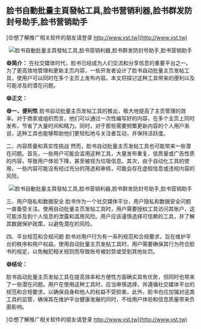 ## **脸书自動批量主頁發帖工具,脸书营销利器,脸书群发防封号助手,脸书营销助手**

[😍想了解推广相关软件的朋友请登录 http://www.vst.tw](http://www.vst.tw)

 <center><img src="https://vst.tw/MP4/tuiguang/png/7.png" alt="脸书自動批量主頁發帖工具,脸书营销利器,脸书群发防封号助手,脸书营销助手"></center>

**😄简介：**
在社交媒体时代，脸书已经成为人们交流和分享信息的重要平台之一。为了更高效地管理和更新主页内容，一些开发者设计了脸书自动批量主页发帖工具，使用户可以同时在多个主页上发布内容。本文将探讨这种工具带来的便利以及可能涉及的潜在问题。

**😄正文：**

**😄一、便利性**
脸书自动批量主页发帖工具的推出，极大地提高了主页管理的效率。对于商家或组织而言，他们可以通过一次性编写好的内容，在多个主页上同时发布，节省了大量时间和精力。同时，对于那些需要频繁更新内容的个人用户来说，这种工具也能够帮助他们更轻松地与关注者互动，并保持活跃度。

二、内容质量和真实性挑战
然而，脸书自动批量主页发帖工具也可能带来一些潜在问题。首先，一些用户可能会滥用这种工具，大量发布重复、低质量或广告性质的内容，导致用户体验下降，甚至被视为垃圾信息。其次，由于自动化工具的使用，一些内容可能没有经过充分的筛选和审核，可能会存在虚假信息或违规内容的风险。

 <center><img src="https://vst.tw/MP4/tuiguang/png/8.png" alt="脸书自動批量主頁發帖工具,脸书营销利器,脸书群发防封号助手,脸书营销助手"></center>

三、用户隐私和数据安全
脸书作为一个社交媒体平台，用户隐私和数据安全问题一直备受关注。使用自动批量主页发帖工具时，用户需要授权工具访问其账户，这可能涉及到个人信息的泄露和滥用风险。用户应该谨慎选择可信赖的工具，并了解其数据保护政策，以避免潜在的风险。

四、平台规范和合规问题
脸书对用户行为有一系列规范和合规要求，旨在维护平台的秩序和用户权益。使用自动批量主页发帖工具时，用户需要确保其行为符合脸书的规定，以免触犯相关规则而导致账号被封禁或受到其他处罚。

**😄结论：**

脸书自动批量主页发帖工具在提高效率和方便性方面确实具有优势，但同时也带来了一些潜在问题。用户在使用这种工具时，应当审慎选择，并遵循社交媒体平台的规范和合规要求，以确保自身和他人的权益不受损害。此外，脸书也应加强对这类工具的监管，确保其在维护平台健康发展的同时，不给用户体验和信息质量带来负面影响。

[😍想了解推广相关软件的朋友请登录 http://www.vst.tw](http://www.vst.tw)



